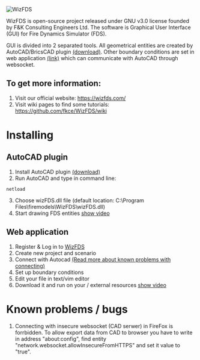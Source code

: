 ![WizFDS](https://wizfds.fkce.pl/welcome/assets/wizfds.svg)

WizFDS is open-source project released under GNU v3.0 license founded by F&K Consulting Engineers Ltd.
The software is Graphical User Interface (GUI) for Fire Dynamics Simulator (FDS).

GUI is divided into 2 separated tools. All geometrical entities are created by AutoCAD/BricsCAD plugin [(download)](https://github.com/fkce/WizFDS/blob/master/CAD%20plugin/wizFDS.zip). Other boundary conditions are set in web application [(link)](https://wizfds.fkce.pl/login) which can communicate with AutoCAD through websocket.

## To get more information: 
1. Visit our official website: https://wizfds.com/
2. Visit wiki pages to find some tutorials: https://github.com/fkce/WizFDS/wiki

# Installing
## AutoCAD plugin
1. Install AutoCAD plugin [(download)](https://github.com/fkce/WizFDS/blob/master/CAD%20plugin/wizFDS.zip)
2. Run AutoCAD and type in command line:
```
netload
```
3. Choose wizFDS.dll file (default location: C:\Program Files\firemodels\WizFDS\wizFDS.dll)
4. Start drawing FDS entities
[show video](https://github.com/fkce/WizFDS/wiki)

## Web application
1. Register & Log in to [WizFDS](https://wizfds.fkce.pl/login)
2. Create new project and scenario
3. Connect with Autocad [(Read more about known problems with connecting)](https://github.com/fkce/WizFDS/blob/master/)
4. Set up boundary conditions
5. Edit your file in text/vim editor
6. Download it and run on your / external resources
[show video](https://github.com/fkce/WizFDS/wiki)

# Known problems / bugs
1. Connecting with insecure websocket (CAD serwer) in FireFox is forrbidden. To allow export data from CAD to browser you have to write in address "about:config", find entity "network.websocket.allowInsecureFromHTTPS" and set it value to "true".
